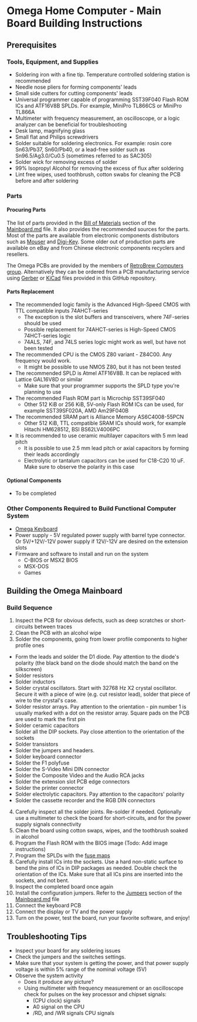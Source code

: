 # Omega Home Computer - Main Board Building Instructions

## Prerequisites

### Tools, Equipment, and Supplies

* Soldering iron with a fine tip. Temperature controlled soldering station is recommended
* Needle nose pliers for forming components' leads
* Small side cutters for cutting components' leads
* Universal programmer capable of programming SST39F040 Flash ROM ICs and ATF16V8B SPLDs. For example, MiniPro TL866CS or MiniPro TL866A
* Multimeter with frequency measurement, an oscilloscope, or a logic analyzer can be beneficial for troubleshooting
* Desk lamp, magnifying glass
* Small flat and Philips screwdrivers
* Solder suitable for soldering electronics. For example: rosin core Sn63/Pb37, Sn60/Pb40, or a lead-free solder such as Sn96.5/Ag3.0/Cu0.5 (sometimes referred to as SAC305)
* Solder wick for removing excess of solder
* 99% Isopropyl Alcohol for removing the excess of flux after soldering
* Lint free wipes, used toothbrush, cotton swabs for cleaning the PCB before and after soldering

### Parts

#### Procuring Parts
The list of parts provided in the [Bill of Materials](Mainboard.md#bill-of-materials) section of the [Mainboard.md](Mainboard.md) file. It also provides the recommended sources for the parts.
Most of the parts are available from electronic components distributors such as [Mouser](https://www.mouser.com/ProjectManager/ProjectDetail.aspx?AccessID=11fd34d22c) and [Digi-Key](https://www.digikey.com).
Some older out of production parts are available on eBay and from Chinese electronic components recyclers and resellers.

The Omega PCBs are provided by the members of [RetroBrew Computers group](https://www.retrobrewcomputers.org/doku.php?id=boardinventory#omega_home_computer_project_sergey_kiselev).
Alternatively they can be ordered from a PCB manufacturing service using [Gerber](Mainboard/gerber) or [KiCad](Mainboard/KiCad) files provided in this GitHub repository.

#### Parts Replacement

* The recommended logic family is the Advanced High-Speed CMOS with TTL compatible inputs 74AHCT-series
  * The exception is the slot buffers and transceivers, where 74F-series should be used
  * Possible replacement for 74AHCT-series is High-Speed CMOS 74HCT-series logic
  * 74ALS, 74F, and 74LS series logic might work as well, but have not been tested
* The recommended CPU is the CMOS Z80 variant - Z84C00. Any frequency would work.
  * It might be possible to use NMOS Z80, but it has not been tested
* The recommended SPLD is Atmel ATF16V8B. It can be replaced with Lattice GAL16V8D or similar
  * Make sure that your programmer supports the SPLD type you're planning to use
* The recommended Flash ROM part is Microchip SST39SF040
  * Other 512 KiB or 256 KiB, 5V-only Flash ROM ICs can be used, for example SST39SF020A, AMD Am29F040B
* The recommended SRAM part is Alliance Memory AS6C4008-55PCN
  * Other 512 KiB, TTL compatible SRAM ICs should work, for example Hitachi HM628512, BSI BS62LV4006PC
* It is recommended to use ceramic multilayer capacitors with 5 mm lead pitch
  * It is possible to use 2.5 mm lead pitch or axial capacitors by forming their leads accordingly
  * Electrolytic or tantalum capacitors can be used for C18-C20 10 uF. Make sure to observe the polarity in this case

#### Optional Components

* To be completed

### Other Components Required to Build Functional Computer System

* [Omega Keyboard](Keyboard.md)
* Power supply - 5V regulated power supply with barrel type connector. Or 5V/+12V/-12V power supply if 12V/-12V are desired on the extension slots
* Firmware and software to install and run on the system
  * C-BIOS or MSX2 BIOS
  * MSX-DOS
  * Games

## Building the Omega Mainboard

### Build Sequence

1. Inspect the PCB for obvious defects, such as deep scratches or short-circuits between traces
2. Clean the PCB with an alcohol wipe
3. Solder the components, going from lower profile components to higher profile ones
  * Form the leads and solder the D1 diode. Pay attention to the diode's polarity (the black band on the diode should match the band on the silkscreen)
  * Solder resistors
  * Solder inductors
  * Solder crystal oscillators. Start with 32768 Hz X2 crystal oscillator. Secure it with a piece of wire (e.g. cut resistor lead), solder that piece of wire to the crystal's case.
  * Solder resistor arrays. Pay attention to the orientation - pin number 1 is usually marked with a dot on the resistor array. Square pads on the PCB are used to mark the first pin
  * Solder ceramic capacitors
  * Solder all the DIP sockets. Pay close attention to the orientation of the sockets
  * Solder transistors
  * Solder the jumpers and headers.
  * Solder keyboard connector
  * Solder the F1 polyfuse
  * Solder the S-Video Mini DIN connector
  * Solder the Composite Video and the Audio RCA jacks 
  * Solder the extension slot PCB edge connectors
  * Solder the printer connector
  * Solder electrolytic capacitors. Pay attention to the capacitors' polarity
  * Solder the cassette recorder and the RGB DIN connectors
4. Carefully inspect all the solder joints. Re-solder if needed. Optionally use a multimeter to check the board for short-circuits, and for the power supply signals connectivity
5. Clean the board using cotton swaps, wipes, and the toothbrush soaked in alcohol
6. Program the Flash ROM with the BIOS image (Todo: Add image instructions)
7. Program the SPLDs with the [fuse maps](Mainboard/SPLD)
8. Carefully install ICs into the sockets. Use a hard non-static surface to bend the pins of ICs in DIP packages as needed. Double check the orientation of the ICs. Make sure that all ICs pins are inserted into the sockets, and not bent.
9. Inspect the completed board once again
10. Install the configuration jumpers. Refer to the [Jumpers](Mainboard.md#jumpers) section of the [Mainboard.md](Mainboard.md) file
11. Connect the keyboard PCB
12. Connect the display or TV and the power supply
13. Turn on the power, test the board, run your favorite software, and enjoy!

## Troubleshooting Tips

* Inspect your board for any soldering issues
* Check the jumpers and the switches settings.
* Make sure that your system is getting the power, and that power supply voltage is within 5% range of the nominal voltage (5V)
* Observe the system activity
  * Does it produce any picture?
  * Using multimeter with frequency measurement or an oscilloscope check for pulses on the key processor and chipset signals:
    * (CPU clock) signals
    * A0 signal on the CPU
    * /RD, and /WR signals CPU signals

